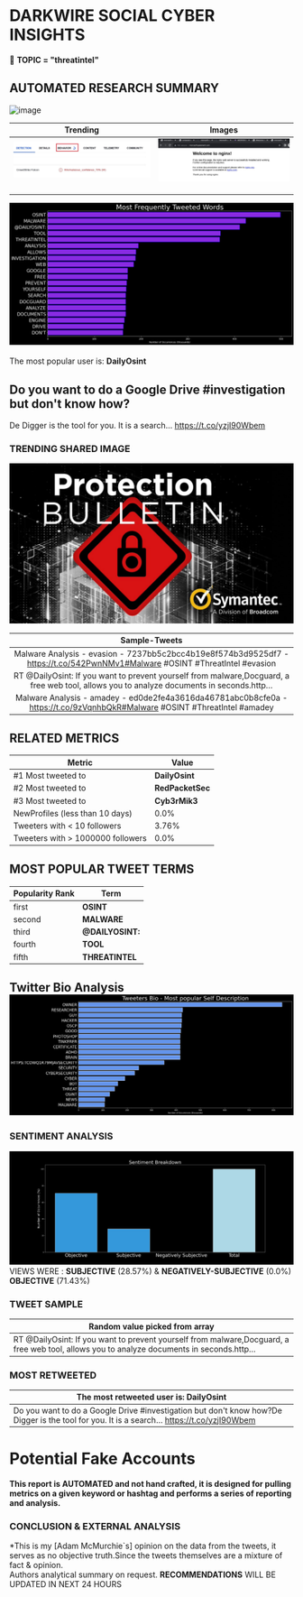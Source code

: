 # DARKWIRE SOCIAL CYBER INSIGHTS 
&#x1F34E; **TOPIC = "threatintel"**

## AUTOMATED RESEARCH SUMMARY
  ![image](darkLogo.png)   

|  Trending  |   Images | 
:-------------------------:|:-------------------------:
|  ![image](assets/threatintel/imageFile1.jpg)     <img width=200/> | ![image](assets/threatintel/imageFile2.jpg) <img width=200/> |   
 
 
![image](assets/threatintel/TWEETS.png)
<br></br>
The most popular user is: **DailyOsint**  
 

## Do you want to do a Google Drive #investigation but don't know how?

De Digger is the tool for you. It is a search… https://t.co/yzjI90Wbem 

  




### TRENDING SHARED IMAGE

![image](assets/threatintel/twitterPostedImage.png)



|                **Sample-Tweets**        |
| :-------------: |
| Malware Analysis - evasion - 7237bb5c2bcc4b19e8f574b3d9525df7 - https://t.co/542PwnNMv1#Malware #OSINT #ThreatIntel  #evasion |
| RT @DailyOsint: If you want to prevent yourself from malware,Docguard, a free web tool, allows you to analyze documents in seconds.http… |
| Malware Analysis - amadey - ed0de2fe4a3616da46781abc0b8cfe0a - https://t.co/9zVqnhbQkR#Malware #OSINT #ThreatIntel  #amadey |

## RELATED METRICS<br>
| Metric | Value |
| ------------- | ------------- |
| #1 Most tweeted to  | **DailyOsint** |
| #2 Most tweeted to  | **RedPacketSec** |
| #3 Most tweeted to  | **Cyb3rMik3** |
| NewProfiles (less than 10 days) | 0.0%  |
| Tweeters with < 10 followers  | 3.76%|
| Tweeters with > 1000000 followers  | 0.0%  |



## MOST POPULAR TWEET TERMS 


| Popularity Rank  | Term |
| ------------- | ------------- |
| first  | **OSINT**  |
| second  | **MALWARE**  |
| third  | **@DAILYOSINT:** |
| fourth  | **TOOL**  |
| fifth  | **THREATINTEL**  |


## Twitter Bio Analysis![image](assets/threatintel/BIO.png)
### SENTIMENT ANALYSIS
![image](assets/threatintel/sentiment.png)
VIEWS WERE : **SUBJECTIVE**  (28.57%) & **NEGATIVELY-SUBJECTIVE** (0.0%) **OBJECTIVE** (71.43%)

### TWEET SAMPLE 
| Random value picked from array |
| ------------- |
|RT @DailyOsint: If you want to prevent yourself from malware,Docguard, a free web tool, allows you to analyze documents in seconds.http… |

### MOST RETWEETED 

| The most retweeted user is: **DailyOsint**  |
| ------------- |
| Do you want to do a Google Drive #investigation but don't know how?De Digger is the tool for you. It is a search… https://t.co/yzjI90Wbem |

# Potential Fake Accounts
 

<b> This report is AUTOMATED and not hand crafted, it is designed for pulling metrics on a given keyword or hashtag and performs a series of reporting and analysis.</b>  
### CONCLUSION & EXTERNAL ANALYSIS

*This is my [Adam McMurchie`s] opinion on the data from the tweets, it serves as no objective truth.Since the tweets themselves are a mixture of fact & opinion.<br>
Authors analytical summary on request.
**RECOMMENDATIONS** WILL BE UPDATED IN NEXT  24 HOURS <br>